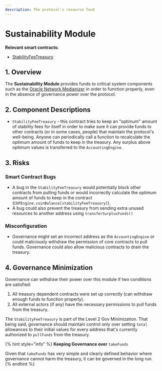 ```yaml
---
description: The protocol's resource fund
---
```


# Sustainability Module

**Relevant smart contracts:**

* [StabilityFeeTreasury](https://github.com/reflexer-labs/geb/blob/master/src/StabilityFeeTreasury.sol)

## 1. Overview

The **Sustainability Module** provides funds to critical system components such as the [Oracle Network Medianizer](https://reflexer-labs.gitbook.io/geb/system-contracts/oracle-module/medianizer/oracle-network-medianizer) in order to function properly, even in the absence of governance power over the protocol.

## 2. Component Descriptions

* `StabilityFeeTreasury` - this contract tries to keep an "optimum" amount of stability fees for itself in order to make sure it can provide funds to other contracts \(or in some cases, people\) that maintain the protocol's well-being. Anyone can periodically call a function to recalculate the optimum amount of funds to keep in the treasury. Any surplus above optimum values is transferred to the `AccountingEngine`.

## 3. Risks

### Smart Contract Bugs <a id="coding-errors"></a>

* A bug in the `StabilityFeeTreasury` would potentially block other contracts from pulling funds or would incorrectly calculate the optimum amount of funds to keep in the contract \(`CDPEngine.coinBalance[stabilityFeeTreasury]`\).
* A bug could also prevent the treasury from sending extra unused resources to another address using `transferSurplusFunds()`

### Misconfiguration

* Governance might set an incorrect address as the `AccountingEngine` or could maliciously withdraw the permission of core contracts to pull funds. Governance could also allow malicious contracts to drain the treasury.

## 4. Governance Minimization

Governance can withdraw their power over this module if two conditions are satisfied:

1. All treasury dependent contracts were set up correctly \(can withdraw enough funds to function properly\).
2. All external actors \(if any\) have the necessary permissions to pull funds from the treasury.

The `StabilityFeeTreasury` is part of the Level 2 Gov Minimization. That being said, governance should maintain control only over setting `total` allowances to their initial values for every address that's currently authorized to `pullFunds` from the treasury.

{% hint style="info" %}
**Keeping Governance over** `takeFunds`

Given that `takeFunds` has very simple and clearly defined behavior where governance cannot harm the treasury, it can be governed in the long run. 
{% endhint %}

